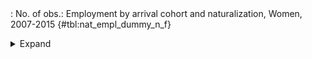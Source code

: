 <div class="tabledetails">

|     |
| --- |
: No. of obs.: Employment by arrival cohort and naturalization, Women, 2007-2015 {#tbl:nat_empl_dummy_n_f}

<details>
<summary>
Expand
</summary>
<div class="tabwrap">
<table class="scientific medleftstub">
<tr> <td style='text-align: left'></td><td colspan=6 style='text-align:center'><strong>Arrival cohort</strong><td></td></td></tr>
<tr> <td style='text-align: left'></td> <td style='text-align: right'><strong>1964-73</strong></td> <td style='text-align: right'><strong>1974-83</strong></td> <td style='text-align: right'><strong>1984-93</strong></td> <td style='text-align: right'><strong>1994-03</strong></td> <td style='text-align: right'><strong>2004-10</strong></td> <td style='text-align: right'><strong>Total</strong></td> <td style='text-align: right'><strong>N</strong></td></tr>
<tr> <td style='text-align: left'></td> <td style='text-align: right'>n</td> <td style='text-align: right'>n</td> <td style='text-align: right'>n</td> <td style='text-align: right'>n</td> <td style='text-align: right'>n</td> <td style='text-align: right'>n</td> <td style='text-align: right'></td></tr>
<tr> <td style='text-align: left'>Non-naturalized immigrant</td> <td style='text-align: right'>194</td> <td style='text-align: right'>2515</td> <td style='text-align: right'>12324</td> <td style='text-align: right'>25516</td> <td style='text-align: right'>17122</td> <td style='text-align: right'>57670</td> <td style='text-align: right'>53,939</td></tr>
<tr> <td style='text-align: left'>Naturalized immigrant</td> <td style='text-align: right'>38</td> <td style='text-align: right'>730</td> <td style='text-align: right'>6125</td> <td style='text-align: right'>5806</td> <td style='text-align: right'>561</td> <td style='text-align: right'>13260</td> <td style='text-align: right'>14,767</td></tr>
<tr> <td style='text-align: left'>Naturalized/recognized Ethnic German</td> <td style='text-align: right'>13</td> <td style='text-align: right'>1064</td> <td style='text-align: right'>8318</td> <td style='text-align: right'>9186</td> <td style='text-align: right'>1449</td> <td style='text-align: right'>20031</td> <td style='text-align: right'>22,256</td></tr>
<tr> <td style='text-align: left'>Total</td> <td style='text-align: right'>245</td> <td style='text-align: right'>4309</td> <td style='text-align: right'>26767</td> <td style='text-align: right'>40508</td> <td style='text-align: right'>19133</td> <td style='text-align: right'>90961</td> <td style='text-align: right'>90,962</td></tr>
<tr> <td style='text-align: left'>N</td> <td style='text-align: right'>225</td> <td style='text-align: right'>4,384</td> <td style='text-align: right'>27,801</td> <td style='text-align: right'>40,654</td> <td style='text-align: right'>17,898</td> <td style='text-align: right'>90,962</td> <td style='text-align: right'></td></tr>
</table>
</div>
</details>
</div>
